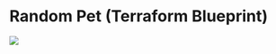 # Random Pet (Terraform Blueprint)

<a href="https://lab.gln.io/"><img src="https://lab.gln.io/terraform.deploy.svg" /></a>